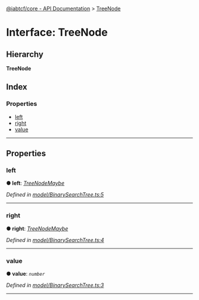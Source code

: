 [@iabtcf/core - API Documentation](../README.md) > [TreeNode](../interfaces/treenode.md)

# Interface: TreeNode

## Hierarchy

**TreeNode**

## Index

### Properties

* [left](treenode.md#left)
* [right](treenode.md#right)
* [value](treenode.md#value)

---

## Properties

<a id="left"></a>

###  left

**● left**: *[TreeNodeMaybe](../#treenodemaybe)*

*Defined in [model/BinarySearchTree.ts:5](https://github.com/chrispaterson/iabtcf-es/blob/90d8169/modules/core/src/model/BinarySearchTree.ts#L5)*

___
<a id="right"></a>

###  right

**● right**: *[TreeNodeMaybe](../#treenodemaybe)*

*Defined in [model/BinarySearchTree.ts:4](https://github.com/chrispaterson/iabtcf-es/blob/90d8169/modules/core/src/model/BinarySearchTree.ts#L4)*

___
<a id="value"></a>

###  value

**● value**: *`number`*

*Defined in [model/BinarySearchTree.ts:3](https://github.com/chrispaterson/iabtcf-es/blob/90d8169/modules/core/src/model/BinarySearchTree.ts#L3)*

___

